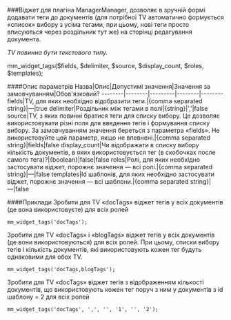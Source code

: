 ###Віджет для плагіна ManagerManager, дозволяє в зручній формі додавати теги до документів (для потрібної TV автоматично формується «список» вибору з усіма тегами, при цьому, нові теги просто вписуються через роздільник тут же) на сторінці редагування документа.

*TV повинна бути текстового типу.*

mm_widget_tags($fields, $delimiter, $source, $display_count, $roles, $templates);

####Опис параметрів
Назва|Опис|Допустимі значення|Значення за замовчуванням|Обов'язковий?
--------|--------|---------|--------|--------
fields|TV, для яких необхідно відобразити теги.|{comma separated string}|—|true
delimiter|Роздільник між тегами в полі|{string}|','|false
source|TV, з яких повинні братися теги для списку вибору. Це дозволяє використовувати різні поля для введення тегів і формування списку вибору. За замовчуванням значення береться з параметра «fields». Не використовуйте цей параметр, якщо не впевнені.|{comma separated string}|fields|false
display_count|Чи відображати в списку вибору кількість документів, в яких використовується тег (в скобочках после самого тега)?|{boolean}|false|false
roles|Ролі, для яких необхідно застосувати віджет, порожнє значення — всі ролі.|{comma separated string}|—|false
templates|Id шаблонів, для яких необхідно застосувати віджет, порожнє значення — всі шаблони.|{comma separated string}|—|false

####Приклади
Зробити для TV «docTags» віджет тегів у всіх документів (де вона використовуєте) для всіх ролей
	
	mm_widget_tags('docTags');
Зробити для TV «docTags» і «blogTags» віджет тегів у всіх документів (де вони використовуються) для всіх ролей.
При цьому, списки вибору тегів і кількість документів, які використовують кожен тег будуть однаковими для обох TV.
	
	mm_widget_tags('docTags,blogTags');
Зробити для TV «docTags» віджет тегів з відображенням кількості документів, що використовують кожен тег поруч з ним у документів з id шаблону = 2 для всіх ролей
	
	mm_widget_tags('docTags', ',', '', '1', '', '2');
